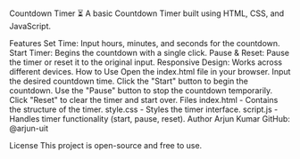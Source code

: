 Countdown Timer ⏳
A basic Countdown Timer built using HTML, CSS, and JavaScript.

Features
Set Time: Input hours, minutes, and seconds for the countdown.
Start Timer: Begins the countdown with a single click.
Pause & Reset: Pause the timer or reset it to the original input.
Responsive Design: Works across different devices.
How to Use
Open the index.html file in your browser.
Input the desired countdown time.
Click the "Start" button to begin the countdown.
Use the "Pause" button to stop the countdown temporarily.
Click "Reset" to clear the timer and start over.
Files
index.html - Contains the structure of the timer.
style.css - Styles the timer interface.
script.js - Handles timer functionality (start, pause, reset).
Author
Arjun Kumar
GitHub: @arjun-uit

License
This project is open-source and free to use.
